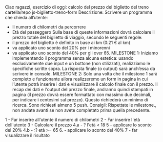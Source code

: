 Ciao ragazzi,
esercizio di oggi: calcolo del prezzo del biglietto del treno
cartella/repo js-biglietto-treno-form
Descrizione:
Scrivere un programma che chieda all’utente:
- Il numero di chilometri da percorrere
- Età del passeggero
Sulla base di queste informazioni dovrà calcolare il prezzo totale del biglietto di viaggio, secondo le seguenti regole:
- il prezzo del biglietto è definito in base ai km (0.21 € al km)
- va applicato uno sconto del 20% per i minorenni
- va applicato uno sconto del 40% per gli over 65.
MILESTONE 1:
Iniziamo implementando il programma senza alcuna estetica: usando esclusivamente due input e un bottone (non stilizzati), realizziamo le specifiche scritte sopra. La risposta finale (o output) sarà anch’essa da scrivere in console.
MILESTONE 2:
Solo una volta che il milestone 1 sarà completo e funzionante allora realizzeremo un form in pagina in cui l’utente potrà inserire i dati e visualizzare il calcolo finale con il prezzo.
Il recap dei dati e l'output del prezzo finale, andranno quindi stampati in pagina (il prezzo dovrà essere formattato con massimo due decimali, per indicare i centesimi sul prezzo). Questo richiederà un minimo di ricerca.
Sono richiesti almeno 5 push.
Consigli:
Rispettate le milestone., non andate avanti se non avete completato prima quella precedente.


1 - Far inserire all'utente il numero di chilometri
2 - Far inserire l'età dell'utente
3 - Calcolare il prezzo 
4.a - ? l'età < 18
    5 - applicare lo sconto del 20%
4.b - :? età >= 65
    6. - applicare lo sconto del 40%
7 - far visualizzare il risultato